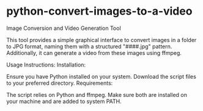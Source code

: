 # python-convert-images-to-a-video


Image Conversion and Video Generation Tool


This tool provides a simple graphical interface to convert images in a folder to JPG format, naming them with a structured "####.jpg" pattern. Additionally, it can generate a video from these images using ffmpeg.


Usage Instructions:
Installation:

Ensure you have Python installed on your system.
Download the script files to your preferred directory.
Requirements:

The script relies on Python and ffmpeg. Make sure both are installed on your machine and are added to system PATH.
